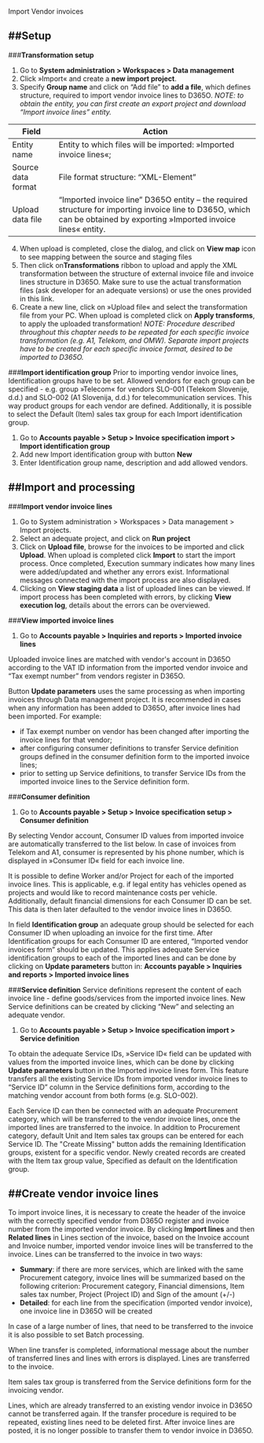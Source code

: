 Import Vendor invoices

##**Setup**
---

###**Transformation setup**

1.	Go to **System administration > Workspaces > Data management**
2.	Click »Import« and create a **new import project**. 
3.	Specify **Group name** and click on “Add file” to **add a file**, which defines structure, required to import vendor invoice lines to D365O. _NOTE: to obtain the entity, you can first create an export project and download “Import invoice lines” entity._

|Field|Action|
|--|--|
|Entity name| Entity to which files will be imported: »Imported invoice lines«;|
|Source data format| File format structure: “XML-Element”|
|Upload data file|“Imported invoice line” D365O entity – the required structure for importing invoice line to D365O, which can be obtained by exporting »Imported invoice lines« entity.|
4.	When upload is completed, close the dialog, and click on **View map** icon to see mapping between the source and staging files
5.	Then click on**Transformations** ribbon to upload and apply the XML transformation between the structure of external invoice file and invoice lines structure in D365O. Make sure to use the actual transformation files (ask developer for an adequate versions) or use the ones provided in this link.
6.	Create a new line, click on »Upload file« and select the transformation file from your PC. When upload is completed click on **Apply transforms**, to apply the uploaded transformation!
_NOTE: Procedure described throughout this chapter needs to be repeated for each specific invoice transformation (e.g. A1, Telekom, and OMW). Separate import projects have to be created for each specific invoice format, desired to be imported to D365O._

###**Import identification group**
Prior to importing vendor invoice lines, Identification groups have to be set. Allowed vendors for each group can be specified - e.g. group »Telecom« for vendors SLO-001 (Telekom Slovenije, d.d.) and SLO-002 (A1 Slovenija, d.d.) for telecommunication services. This way product groups for each vendor are defined. Additionally, it is possible to select the Default (Item) sales tax group for each Import identification group.
1.	Go to **Accounts payable > Setup > Invoice specification import > Import identification group**
2.	Add new Import identification group with button **New**
3.	Enter Identification group name, description and add allowed vendors.

##**Import and processing**
---

###**Import vendor invoice lines**
1.	Go to System administration > Workspaces > Data management > Import projects.
2.	Select an adequate project, and click on **Run project**
3.	Click on **Upload file**, browse for the invoices to be imported and click **Upload**. When upload is completed click **Import** to start the import process. Once completed, Execution summary indicates how many lines were added/updated and whether any errors exist. Informational messages connected with the import process are also displayed.
4.	Clicking on **View staging data** a list of uploaded lines can be viewed. If import process has been completed with errors, by clicking **View execution log**, details about the errors can be overviewed.

###**View imported invoice lines**
1.	Go to **Accounts payable > Inquiries and reports > Imported invoice lines**

Uploaded invoice lines are matched with vendor's account in D365O according to the VAT ID information from the imported vendor invoice and “Tax exempt number” from vendors register in D365O.

Button **Update parameters** uses the same processing as when importing invoices through Data management project. It is recommended in cases when any information has been added to D365O, after invoice lines had been imported. For example: 
- if Tax exempt number on vendor has been changed after importing the invoice lines for that vendor;
- after configuring consumer definitions to transfer Service definition groups defined in the consumer definition form to the imported invoice lines;
- prior to setting up Service definitions, to transfer Service IDs from the imported invoice lines to the Service definition form.

###**Consumer definition**
1.	Go to **Accounts payable > Setup > Invoice specification setup > Consumer definition**

By selecting Vendor account, Consumer ID values from imported invoice are automatically transferred to the list below. In case of invoices from Telekom and A1, consumer is represented by his phone number, which is displayed in »Consumer ID« field for each invoice line.

It is possible to define Worker and/or Project for each of the imported invoice lines. This is applicable, e.g. if legal entity has vehicles opened as projects and would like to record maintenance costs per vehicle. Additionally, default financial dimensions for each Consumer ID can be set. This data is then later defaulted to the vendor invoice lines in D365O.

In field **Identification group** an adequate group should be selected for each Consumer ID when uploading an invoice for the first time.
After Identification groups for each Consumer ID are entered, “Imported vendor invoices form” should be updated. This applies adequate Service identification groups to each of the imported lines and can be done by clicking on **Update parameters** button in: **Accounts payable > Inquiries and reports > Imported invoice lines**

###**Service definition**
Service definitions represent the content of each invoice line - define goods/services from the imported invoice lines. New Service definitions can be created by clicking “New” and selecting an adequate vendor.
1.	Go to **Accounts payable > Setup > Invoice specification import > Service definition**

To obtain the adequate Service IDs, »Service ID« field can be updated with values from the imported invoice lines, which can be done by clicking **Update parameters** button in the Imported invoice lines form. This feature transfers all the existing Service IDs from imported vendor invoice lines to “Service ID” column in the Service definitions form, according to the matching vendor account from both forms (e.g. SLO-002).

Each Service ID can then be connected with an adequate Procurement category, which will be transferred to the vendor invoice lines, once the imported lines are transferred to the invoice. In addition to Procurement category, default Unit and Item sales tax groups can be entered for each Service ID.
The "Create Missing" button adds the remaining Identification groups, existent for a specific vendor. Newly created records are created with the Item tax group value, Specified as default on the Identification group.

##**Create vendor invoice lines**
---

To import invoice lines, it is necessary to create the header of the invoice with the correctly specified vendor from D365O register and invoice number from the imported vendor invoice.
By clicking **Import lines** and then **Related lines** in Lines section of the invoice, based on the Invoice account and Invoice number, imported vendor invoice lines will be transferred to the invoice.
Lines can be transferred to the invoice in two ways:
-	**Summary**: if there are more services, which are linked with the same Procurement category, invoice lines will be summarized based on the following criterion: Procurement category, Financial dimensions, Item sales tax number, Project (Project ID) and Sign of the amount (+/-)
-	**Detailed**: for each line from the specification (imported vendor invoice), one invoice line in D365O will be created

In case of a large number of lines, that need to be transferred to the invoice it is also possible to set Batch processing.

When line transfer is completed, informational message about the number of transferred lines and lines with errors is displayed. Lines are transferred to the invoice.

Item sales tax group is transferred from the Service definitions form for the invoicing vendor.

Lines, which are already transferred to an existing vendor invoice in D365O cannot be transferred again. If the transfer procedure is required to be repeated, existing lines need to be deleted first. 
After invoice lines are posted, it is no longer possible to transfer them to vendor invoice in D365O.



